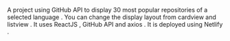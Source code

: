 A project using GitHub API to display 30 most popular repositories of a selected language . You can change the display layout from cardview and listview . It uses ReactJS , GitHub API and axios . It is deployed using Netlify .
